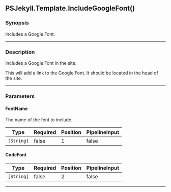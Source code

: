 PSJekyll.Template.IncludeGoogleFont()
-------------------------------------

### Synopsis
Includes a Google Font.

---

### Description

Includes a Google Font in the site.

This will add a link to the Google Font.  It should be located in the head of the site.

---

### Parameters
#### **FontName**
The name of the font to include.

|Type      |Required|Position|PipelineInput|
|----------|--------|--------|-------------|
|`[String]`|false   |1       |false        |

#### **CodeFont**

|Type      |Required|Position|PipelineInput|
|----------|--------|--------|-------------|
|`[String]`|false   |2       |false        |

---
